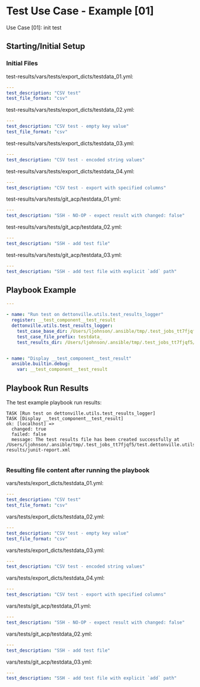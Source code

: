 
# Test Use Case - Example [01]

Use Case [01]: init test


## Starting/Initial Setup

### Initial Files

test-results/vars/tests/export_dicts/testdata_01.yml:
```yaml
---
test_description: "CSV test"
test_file_format: "csv"

```

test-results/vars/tests/export_dicts/testdata_02.yml:
```yaml
---
test_description: "CSV test - empty key value"
test_file_format: "csv"

```

test-results/vars/tests/export_dicts/testdata_03.yml:
```yaml
---
test_description: "CSV test - encoded string values"

```

test-results/vars/tests/export_dicts/testdata_04.yml:
```yaml
---
test_description: "CSV test - export with specified columns"

```

test-results/vars/tests/git_acp/testdata_01.yml:
```yaml
---
test_description: "SSH - NO-OP - expect result with changed: false"

```

test-results/vars/tests/git_acp/testdata_02.yml:
```yaml
---
test_description: "SSH - add test file"

```

test-results/vars/tests/git_acp/testdata_03.yml:
```yaml
---
test_description: "SSH - add test file with explicit `add` path"

```


## Playbook Example


```yaml
---

- name: "Run test on dettonville.utils.test_results_logger"
  register: __test_component__test_result
  dettonville.utils.test_results_logger:
    test_case_base_dir: /Users/ljohnson/.ansible/tmp/.test_jobs_tt7fjqf5/test.dettonville.utils/tests/dettonville/utils/main/test_results_logger/testrun/vars/tests
    test_case_file_prefix: testdata_
    test_results_dir: /Users/ljohnson/.ansible/tmp/.test_jobs_tt7fjqf5/test.dettonville.utils/tests/dettonville/utils/main/test_results_logger/testrun/test-results


- name: "Display __test_component__test_result"
  ansible.builtin.debug:
    var: __test_component__test_result

```



## Playbook Run Results

The test example playbook run results:

```shell
TASK [Run test on dettonville.utils.test_results_logger]
TASK [Display __test_component__test_result]
ok: [localhost] =>
  changed: true
  failed: false
  message: The test results file has been created successfully at /Users/ljohnson/.ansible/tmp/.test_jobs_tt7fjqf5/test.dettonville.utils/tests/dettonville/utils/main/test_results_logger/testrun/test-results/junit-report.xml


```


### Resulting file content after running the playbook

vars/tests/export_dicts/testdata_01.yml:
```yml
---
test_description: "CSV test"
test_file_format: "csv"

```

vars/tests/export_dicts/testdata_02.yml:
```yml
---
test_description: "CSV test - empty key value"
test_file_format: "csv"

```

vars/tests/export_dicts/testdata_03.yml:
```yml
---
test_description: "CSV test - encoded string values"

```

vars/tests/export_dicts/testdata_04.yml:
```yml
---
test_description: "CSV test - export with specified columns"

```

vars/tests/git_acp/testdata_01.yml:
```yml
---
test_description: "SSH - NO-OP - expect result with changed: false"

```

vars/tests/git_acp/testdata_02.yml:
```yml
---
test_description: "SSH - add test file"

```

vars/tests/git_acp/testdata_03.yml:
```yml
---
test_description: "SSH - add test file with explicit `add` path"

```

